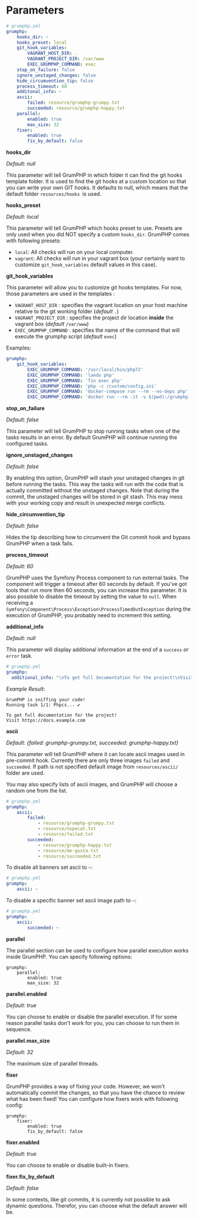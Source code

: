 # Parameters

```yaml
# grumphp.yml
grumphp:
    hooks_dir: ~
    hooks_preset: local
    git_hook_variables:
        VAGRANT_HOST_DIR: .
        VAGRANT_PROJECT_DIR: /var/www
        EXEC_GRUMPHP_COMMAND: exec
    stop_on_failure: false
    ignore_unstaged_changes: false
    hide_circumvention_tip: false
    process_timeout: 60
    additonal_info: ~
    ascii:
        failed: resource/grumphp-grumpy.txt
        succeeded: resource/grumphp-happy.txt
    parallel:
        enabled: true
        max_size: 32
    fixer:
        enabled: true
        fix_by_default: false
```

**hooks_dir**

*Default: null*

This parameter will tell GrumPHP in which folder it can find the git hooks template folder.
It is used to find the git hooks at a custom location so that you can write your own GIT hooks.
It defaults to null, which means that the default folder `resources/hooks `is used.

**hooks_preset**

*Default: local*

This parameter will tell GrumPHP which hooks preset to use.
Presets are only used when you did NOT specify a custom `hooks_dir`.
GrumPHP comes with following presets:

- `local`: All checks will run on your local computer.
- `vagrant`: All checks will run in your vagrant box (your certainly want to customize `git_hook_variables` default values in this case).

**git_hook_variables**

This parameter will allow you to customize git hooks templates. For now, those parameters are used in the templates : 

-  `VAGRANT_HOST_DIR` : specifies the vagrant location on your host machine relative to the git working folder (_default_ `.`)
-  `VAGRANT_PROJECT_DIR` : specifies the project dir location **inside** the vagrant box (_default_ `/var/www`)
-  `EXEC_GRUMPHP_COMMAND` : specifies the name of the command that will execute the grumphp script (_default_ `exec`)

Examples: 

```yaml
grumphp:
    git_hook_variables:
        EXEC_GRUMPHP_COMMAND: '/usr/local/bin/php72'
        EXEC_GRUMPHP_COMMAND: 'lando php'
        EXEC_GRUMPHP_COMMAND: 'fin exec php'
        EXEC_GRUMPHP_COMMAND: 'php -c /custom/config.ini'
        EXEC_GRUMPHP_COMMAND: 'docker-compose run --rm --no-deps php'
        EXEC_GRUMPHP_COMMAND: 'docker run --rm -it -v $(pwd):/grumphp -w /grumphp webdevops/php:alpine'
```

**stop_on_failure**

*Default: false*

This parameter will tell GrumPHP to stop running tasks when one of the tasks results in an error.
By default GrumPHP will continue running the configured tasks.

**ignore_unstaged_changes**

*Default: false*

By enabling this option, GrumPHP will stash your unstaged changes in git before running the tasks.
This way the tasks will run with the code that is actually committed without the unstaged changes.
Note that during the commit, the unstaged changes will be stored in git stash.
This may mess with your working copy and result in unexpected merge conflicts.

**hide_circumvention_tip**

*Default: false*

Hides the tip describing how to circumvent the Git commit hook and bypass GrumPHP when a task fails.

**process_timeout**

*Default: 60*

GrumPHP uses the Symfony Process component to run external tasks.
The component will trigger a timeout after 60 seconds by default.
If you've got tools that run more then 60 seconds, you can increase this parameter.
It is also possible to disable the timeout by setting the value to `null`.
When receiving a `Symfony\Component\Process\Exception\ProcessTimedOutException` during the execution of GrumPHP, you probably need to increment this setting.

**additional_info**

*Default: null*

This parameter will display additional information at the end of a `success` *or* `error` task.

```yaml
# grumphp.yml
grumphp:
  additional_info: "\nTo get full documentation for the project!\nVisit https://docs.example.com\n"
```

*Example Result:*
```
GrumPHP is sniffing your code!
Running task 1/1: Phpcs... ✔

To get full documentation for the project!
Visit https://docs.example.com

```

**ascii**

*Default: {failed: grumphp-grumpy.txt, succeeded: grumphp-happy.txt}*

This parameter will tell GrumPHP where it can locate ascii images used in pre-commit hook.
Currently there are only three images `failed` and `succeeded`. If path is not specified default image from
`resources/ascii/` folder are used.

You may also specify lists of ascii images, and GrumPHP will choose a random one
from the list.

```yaml
# grumphp.yml
grumphp:
    ascii:
        failed:
            - resource/grumphp-grumpy.txt
            - resource/nopecat.txt
            - resource/failed.txt
        succeeded:
            - resource/grumphp-happy.txt
            - resource/me-gusta.txt
            - resource/succeeded.txt
```

To disable all banners set ascii to `~`:

```yaml
# grumphp.yml
grumphp:
    ascii: ~
```

To disable a specific banner set ascii image path to `~`:

```yaml
# grumphp.yml
grumphp:
    ascii:
        succeeded: ~
```


**parallel**

The parallel section can be used to configure how parallel execution works inside GrumPHP.
You can specify following options:

```
grumphp:
    parallel:
        enabled: true
        max_size: 32
```

**parallel.enabled**

*Default: true*

You can choose to enable or disable the parallel execution.
If for some reason parallel tasks don't work for you, you can choose to run them in sequence.


**parallel.max_size**

*Default: 32*

The maximum size of parallel threads.


**fixer**

GrumPHP provides a way of fixing your code. 
However, we won't automatically commit the changes, so that you have the chance to review what has been fixed!
You can configure how fixers work with following config:

```
grumphp:
    fixer:
        enabled: true
        fix_by_default: false
```

**fixer.enabled**

*Default: true*

You can choose to enable or disable built-in fixers.


**fixer.fix_by_default**

*Default: false*

In some contexts, like git commits, it is currently not possible to ask dynamic questions.
Therefor, you can choose what the default answer will be.
